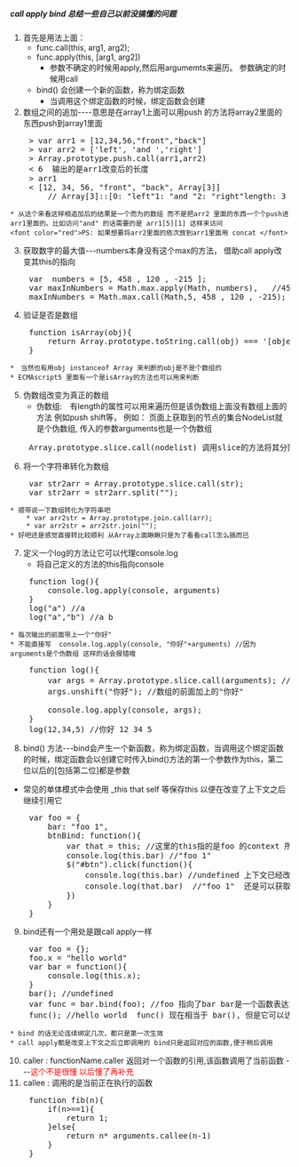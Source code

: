 #####  call apply bind 总结一些自己以前没搞懂的问题
  
1. 首先是用法上面：
    * func.call(this, arg1, arg2);
    * func.apply(this, [arg1, arg2])
        * 参数不确定的时候用apply,然后用argumemts来遍历。 参数确定的时候用call
    * bind() 会创建一个新的函数，称为绑定函数
        * 当调用这个绑定函数的时候，绑定函数会创建
2. 数组之间的追加----意思是在array1上面可以用push 的方法将array2里面的东西push到array1里面
<pre>
    > var arr1 = [12,34,56,"front","back"]
    > var arr2 = ['left', 'and ','right']
    > Array.prototype.push.call(arr1,arr2)
    < 6  输出的是arr1改变后的长度
    > arr1
    < [12, 34, 56, "front", "back", Array[3]] 
        // Array[3]::[0: "left"1: "and "2: "right"length: 3__proto__: Array[0]]
</pre>
    
    * 从这个来看这样相追加后的结果是一个而为的数组 而不是把arr2 里面的东西一个个push进arr1里面的。比如访问"and" 的话需要的是 arr1[5][1] 这样来访问
    <font color="red">PS: 如果想要将arr2里面的依次放到arr1里面用 concat </font>
    
3. 获取数字的最大值---numbers本身没有这个max的方法， 借助call apply改变其this的指向
<pre>
    var  numbers = [5, 458 , 120 , -215 ]; 
    var maxInNumbers = Math.max.apply(Math, numbers),   //458
    maxInNumbers = Math.max.call(Math,5, 458 , 120 , -215); //458
</pre>

4. 验证是否是数组
<pre>
    function isArray(obj){
        return Array.prototype.toString.call(obj) === '[object Array]'
    }
</pre>
    *　当然也有用obj instanceof Array 来判断的obj是不是个数组的
    * ECMAscript5 里面有一个是isArray的方法也可以用来判断
5. 伪数组改变为真正的数组
    * 伪数组:　有length的属性可以用来遍历但是该伪数组上面没有数组上面的方法 例如push shift等， 例如： 页面上获取到的节点的集合NodeList就是个伪数组, 传入的参数arguments也是一个伪数组
<pre>
    Array.prototype.slice.call(nodelist) 调用slice的方法将其分割为真正的数组
</pre>
   
6. 将一个字符串转化为数组
<pre>
    var str2arr = Array.prototype.slice.call(str);
    var str2arr = str2arr.split("");
</pre>
    * 顺带说一下数组转化为字符串吧
        * var arr2str = Array.prototype.join.call(arr);
        * var arr2str = arr2str.join("");
    * 好吧还是感觉直接转比较顺利 从Array上面瞅瞅只是为了看看call怎么搞而已
7. 定义一个log的方法让它可以代理console.log
    * 将自己定义的方法的this指向console 
<pre>
    function log(){
        console.log.apply(console, arguments)
    }
    log("a") //a
    log("a","b") //a b
</pre>
    * 每次输出的前面带上一个"你好"
    * 不能直接写  console.log.apply(console, "你好"+arguments) //因为arguments是个伪数组 这样的话会报错哦
<pre>
    function log(){
        var args = Array.prototype.slice.call(arguments); //转化为数组
        args.unshift("你好"); //数组的前面加上的"你好"
       
        console.log.apply(console, args);   
    }
    log(12,34,5) //你好 12 34 5
</pre>
   
8. bind() 方法---bind会产生一个新函数，称为绑定函数，当调用这个绑定函数的时候，绑定函数会以创建它时传入bind()方法的第一个参数作为this，第二位以后的[包括第二位]都是参数
  * 常见的单体模式中会使用 _this that self 等保存this 以便在改变了上下文之后继续引用它
<pre>
    var foo = {
        bar: "foo 1",
        btnBind: function(){
            var that = this; //这里的this指的是foo 的context 所以this的指向是foo
            console.log(this.bar) //"foo 1"
            $("#btn").click(function(){
                console.log(this.bar) //undefined 上下文已经改变了  this指向的是 $("#btn");
                console.log(that.bar)  //"foo 1"  还是可以获取到的 
            })   
        }
    }
</pre>
   
9. bind还有一个用处是跟call apply一样
<pre>
    var foo = {};
    foo.x = "hello world"
    var bar = function(){
        console.log(this.x);
    }
    bar(); //undefined
    var func = bar.bind(foo); //foo 指向了bar bar是一个函数表达式
    func(); //hello world  func() 现在相当于 bar(), 但是它可以访问到foo 上面的属性
</pre>
    
    * bind 的话无论连续绑定几次，都只是第一次生效
    * call apply都是改变上下文之后立即调用的 bind只是返回对应的函数,便于稍后调用
10. caller : functionName.caller 返回对一个函数的引用,该函数调用了当前函数 ---<font color="red">这个不是很懂 以后懂了再补充</font>
11. callee : 调用的是当前正在执行的函数 
<pre>
    function fib(n){
        if(n>==1){
            return 1;
        }else{
            return n* arguments.callee(n-1)
        }
    }
</pre>